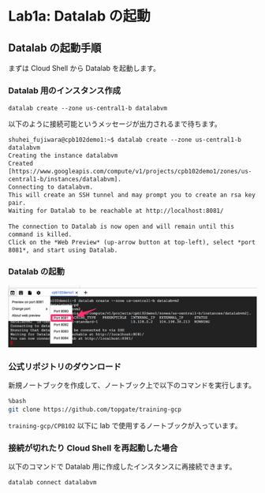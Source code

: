 # Lab1a: Datalab の起動

## Datalab の起動手順

まずは Cloud Shell から Datalab を起動します。

### Datalab 用のインスタンス作成

```
datalab create --zone us-central1-b datalabvm
```

以下のように接続可能というメッセージが出力されるまで待ちます。

```
shuhei_fujiwara@cpb102demo1:~$ datalab create --zone us-central1-b datalabvm
Creating the instance datalabvm
Created [https://www.googleapis.com/compute/v1/projects/cpb102demo1/zones/us-central1-b/instances/datalabvm].
Connecting to datalabvm.
This will create an SSH tunnel and may prompt you to create an rsa key pair.
Waiting for Datalab to be reachable at http://localhost:8081/

The connection to Datalab is now open and will remain until this command is killed.
Click on the *Web Preview* (up-arrow button at top-left), select *port 8081*, and start using Datalab.
```

### Datalab の起動

<img src="img/run_datalab.jpg" width=512px>

### 公式リポジトリのダウンロード

新規ノートブックを作成して、ノートブック上で以下のコマンドを実行します。

```sh
%bash
git clone https://github.com/topgate/training-gcp
```

`training-gcp/CPB102` 以下に lab で使用するノートブックが入っています。

### 接続が切れたり Cloud Shell を再起動した場合

以下のコマンドで Datalab 用に作成したインスタンスに再接続できます。

```
datalab connect datalabvm
```
